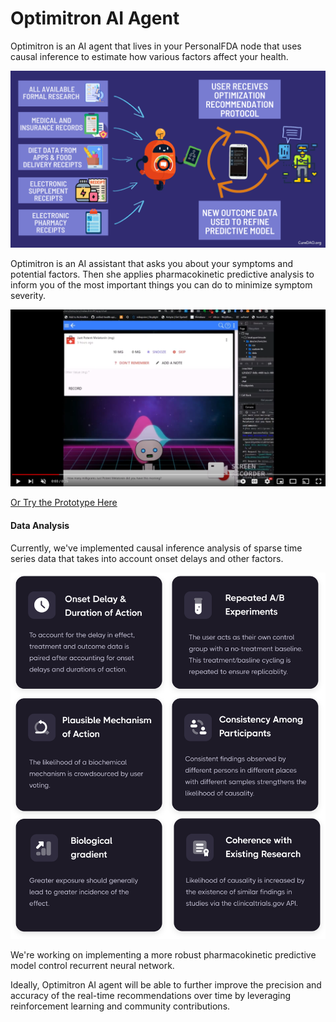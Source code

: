 # Optimitron AI Agent

Optimitron is an AI agent that lives in your PersonalFDA node that uses causal inference to estimate how various factors affect your health.

![data-import-and-analysis.gif](../../images/data-import-and-analysis.gif)

Optimitron is an AI assistant that asks you about your symptoms and potential factors. Then she applies pharmacokinetic predictive analysis to inform you of the most important things you can do to minimize symptom severity.

[![Click Here for Demo Video](../../images/optimitron-ai-assistant.png)](https://youtu.be/hd50A74o8YI)

[Or Try the Prototype Here](https://demo.curedao.org/app/public/#/app/chat)

#### Data Analysis

Currently, we've implemented causal inference analysis of sparse time series data that takes into account onset delays and other factors.

![causal-inference-vertical.svg](../data-analysis/causal-inference-vertical.svg)

We're working on implementing a more robust pharmacokinetic predictive model control recurrent neural network.

Ideally, Optimitron AI agent will be able to further improve the precision and accuracy of the real-time recommendations over time by leveraging reinforcement learning and community contributions.
